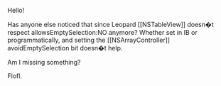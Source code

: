 

Hello!

Has anyone else noticed that since Leopard [[NSTableView]] doesn�t respect allowsEmptySelection:NO anymore?
Whether set in IB or programmatically, and setting the [[NSArrayController]] avoidEmptySelection bit doesn�t help.

Am I missing something?

Flofl.